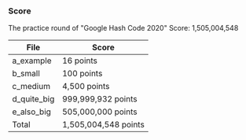 ### Score
The practice round of "Google Hash Code 2020"
Score: 1,505,004,548

| File | Score |
| ------ | ------ |
| a_example | 16 points  |
| b_small | 100 points  |
| c_medium | 4,500 points |
| d_quite_big | 999,999,932 points  |
| e_also_big |  505,000,000 points  |
| Total | 1,505,004,548 points |